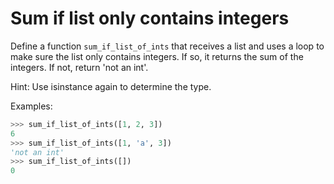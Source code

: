 # Sum if list only contains integers

Define a function `sum_if_list_of_ints` that receives a list and uses a loop
to make sure the list only contains integers. If so, it returns the sum of
the integers. If not, return 'not an int'.

Hint: Use isinstance again to determine the type.

Examples:

```python
>>> sum_if_list_of_ints([1, 2, 3])
6
>>> sum_if_list_of_ints([1, 'a', 3])
'not an int'
>>> sum_if_list_of_ints([])
0
```
